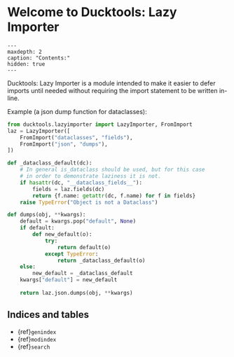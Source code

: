 # Welcome to Ducktools: Lazy Importer #

```{toctree}
---
maxdepth: 2
caption: "Contents:"
hidden: true
---
```

Ducktools: Lazy Importer is a module intended to make it easier to defer
imports until needed without requiring the import statement to be written
in-line.

Example (a json dump function for dataclasses):

```python
from ducktools.lazyimporter import LazyImporter, FromImport
laz = LazyImporter([
    FromImport("dataclasses", "fields"),
    FromImport("json", "dumps"),
])

def _dataclass_default(dc):
    # In general is_dataclass should be used, but for this case
    # in order to demonstrate laziness it is not.
    if hasattr(dc, "__dataclass_fields__"):
        fields = laz.fields(dc)
        return {f.name: getattr(dc, f.name) for f in fields}
    raise TypeError("Object is not a Dataclass")

def dumps(obj, **kwargs):
    default = kwargs.pop("default", None)
    if default:
        def new_default(o):
            try:
                return default(o)
            except TypeError:
                return _dataclass_default(o)
    else:
        new_default = _dataclass_default
    kwargs["default"] = new_default
    
    return laz.json.dumps(obj, **kwargs)
```


## Indices and tables ##
* {ref}`genindex`
* {ref}`modindex`
* {ref}`search`